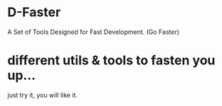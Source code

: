 
# D-Faster
A Set of Tools Designed for Fast Development. (Go Faster)

# different utils & tools to fasten you up...
just try it, you will like it. 
